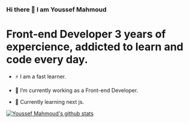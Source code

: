 ### Hi there 👋 I am Youssef Mahmoud
# Front-end Developer 3 years of expercience, addicted to learn and code every day.

- :zap: I am a fast learner.

- 🔭 I’m currently working as a Front-end Developer.

- 🌱 Currently learning next js.


[![Youssef Mahmoud's github stats](https://github-readme-stats.vercel.app/api?username=yousefjoe1&count_private=true&show_icons=true&theme=radical&hide_rank=false)](https://github.com/yousefjoe1/github-readme-stats)

<!--
**yousefjoe1/yousefjoe1** is a ✨ _special_ ✨ repository because its `README.md` (this file) appears on your GitHub profile.

Here are some ideas to get you started:

- 🔭 I’m currently working on ...
- 🌱 I’m currently learning ...
- 👯 I’m looking to collaborate on ...
- 🤔 I’m looking for help with ...
- 💬 Ask me about ...
- 📫 How to reach me: ...
- 😄 Pronouns: ...
- ⚡ Fun fact: ...
-->
